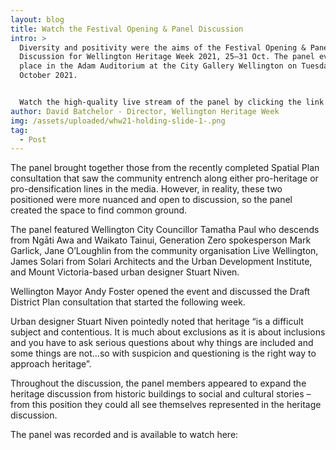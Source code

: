 ```yaml
---
layout: blog
title: Watch the Festival Opening & Panel Discussion
intro: >
  Diversity and positivity were the aims of the Festival Opening & Panel
  Discussion for Wellington Heritage Week 2021, 25–31 Oct. The panel event took
  place in the Adam Auditorium at the City Gallery Wellington on Tuesday 26th of
  October 2021. 


  Watch the high-quality live stream of the panel by clicking the link in this blog post. 
author: David Batchelor - Director, Wellington Heritage Week
img: /assets/uploaded/whw21-holding-slide-1-.png
tag:
  - Post
---
```

The panel brought together those from the recently completed Spatial Plan consultation that saw the community entrench along either pro-heritage or pro-densification lines in the media. However, in reality, these two positioned were more nuanced and open to discussion, so the panel created the space to find common ground. 

The panel featured Wellington City Councillor Tamatha Paul who descends from Ngāti Awa and Waikato Tainui, Generation Zero spokesperson Mark Garlick, Jane O’Loughlin from the community organisation Live Wellington, James Solari from Solari Architects and the Urban Development Institute, and Mount Victoria-based urban designer Stuart Niven. 

Wellington Mayor Andy Foster opened the event and discussed the Draft District Plan consultation that started the following week. 

Urban designer Stuart Niven pointedly noted that heritage “is a difficult subject and contentious. It is much about exclusions as it is about inclusions and you have to ask serious questions about why things are included and some things are not…so with suspicion and questioning is the right way to approach heritage”. 

Throughout the discussion, the panel members appeared to expand the heritage discussion from historic buildings to social and cultural stories – from this position they could all see themselves represented in the heritage discussion.

The panel was recorded and is available to watch here: